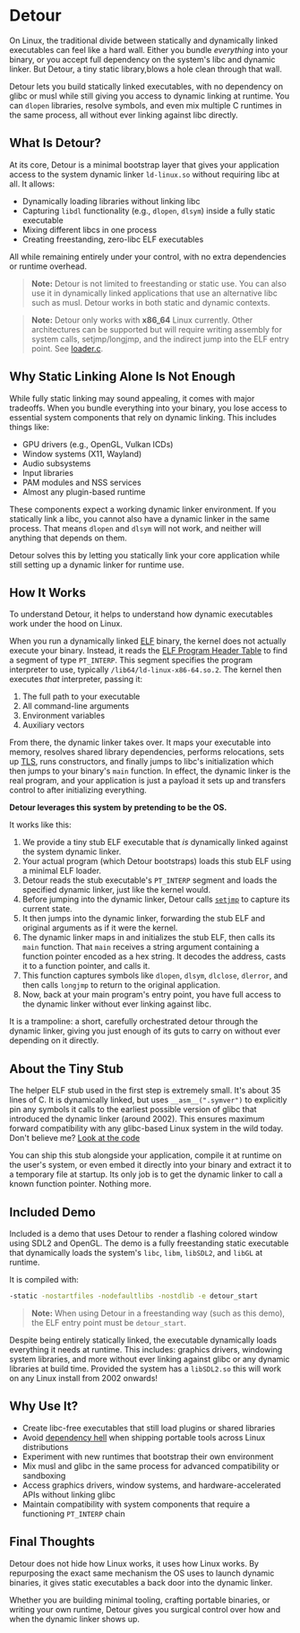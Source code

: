 # Detour

On Linux, the traditional divide between statically and dynamically linked executables can feel like a hard wall. Either you bundle *everything* into your binary, or you accept full dependency on the system's libc and dynamic linker. But Detour, a tiny static library,blows a hole clean through that wall.

Detour lets you build statically linked executables, with no dependency on glibc
or musl while still giving you access to dynamic linking at runtime. You can
`dlopen` libraries, resolve symbols, and even mix multiple C runtimes in the
same process, all without ever linking against libc directly.

## What Is Detour?

At its core, Detour is a minimal bootstrap layer that gives your application access to the system dynamic linker `ld-linux.so` without requiring libc at all. It allows:

- Dynamically loading libraries without linking libc
- Capturing `libdl` functionality (e.g., `dlopen`, `dlsym`) inside a fully static executable
- Mixing different libcs in one process
- Creating freestanding, zero-libc ELF executables

All while remaining entirely under your control, with no extra dependencies or runtime overhead.

> **Note:** Detour is not limited to freestanding or static use. You can also use it in dynamically linked applications that use an alternative libc such as musl. Detour works in both static and dynamic contexts.

> **Note:** Detour only works with **x86_64** Linux currently. Other architectures can be supported but will require writing assembly for system calls, setjmp/longjmp, and the indirect jump into the ELF entry point. See [loader.c](loader.c).

## Why Static Linking Alone Is Not Enough

While fully static linking may sound appealing, it comes with major tradeoffs. When you bundle everything into your binary, you lose access to essential system components that rely on dynamic linking. This includes things like:

- GPU drivers (e.g., OpenGL, Vulkan ICDs)
- Window systems (X11, Wayland)
- Audio subsystems
- Input libraries
- PAM modules and NSS services
- Almost any plugin-based runtime

These components expect a working dynamic linker environment. If you statically link a libc, you cannot also have a dynamic linker in the same process. That means `dlopen` and `dlsym` will not work, and neither will anything that depends on them.

Detour solves this by letting you statically link your core application while still setting up a dynamic linker for runtime use.

## How It Works

To understand Detour, it helps to understand how dynamic executables work under the hood on Linux.

When you run a dynamically linked [ELF](https://en.wikipedia.org/wiki/Executable_and_Linkable_Format) binary, the kernel does not actually execute your binary. Instead, it reads the [ELF Program Header Table](https://en.wikipedia.org/wiki/Executable_and_Linkable_Format#Program_header) to find a segment of type `PT_INTERP`. This segment specifies the program interpreter to use, typically `/lib64/ld-linux-x86-64.so.2`. The kernel then executes *that* interpreter, passing it:

1. The full path to your executable
2. All command-line arguments
3. Environment variables
4. Auxiliary vectors

From there, the dynamic linker takes over. It maps your executable into memory,
resolves shared library dependencies, performs relocations, sets up [TLS](https://en.wikipedia.org/wiki/Thread-local_storage), runs
constructors, and finally jumps to libc's initialization which then jumps to
your binary's `main` function. In effect, the dynamic
linker is the real program, and your application is just a payload it sets up
and transfers control to after initializing everything.

**Detour leverages this system by pretending to be the OS.**

It works like this:

1. We provide a tiny stub ELF executable that *is* dynamically linked against the system dynamic linker.
2. Your actual program (which Detour bootstraps) loads this stub ELF using a minimal ELF loader.
3. Detour reads the stub executable's `PT_INTERP` segment and loads the specified dynamic linker, just like the kernel would.
4. Before jumping into the dynamic linker, Detour calls [`setjmp`](https://en.wikipedia.org/wiki/Setjmp.h) to capture its current state.
5. It then jumps into the dynamic linker, forwarding the stub ELF and original arguments as if it were the kernel.
6. The dynamic linker maps in and initializes the stub ELF, then calls its `main` function. That `main` receives a string argument containing a function pointer encoded as a hex string. It decodes the address, casts it to a function pointer, and calls it.
7. This function captures symbols like `dlopen`, `dlsym`, `dlclose`, `dlerror`, and then calls `longjmp` to return to the original application.
8. Now, back at your main program's entry point, you have full access to the dynamic linker without ever linking against libc.

It is a trampoline: a short, carefully orchestrated detour through the dynamic linker, giving you just enough of its guts to carry on without ever depending on it directly.

## About the Tiny Stub

The helper ELF stub used in the first step is extremely small. It's about 35
lines of C. It is dynamically linked, but uses `__asm__(".symver")` to
explicitly pin any symbols it calls to the earliest possible version of glibc
that introduced the dynamic linker (around 2002). This ensures maximum forward
compatibility with any glibc-based Linux system in the wild today. Don't believe
me? [Look at the code](linker.c)

You can ship this stub alongside your application, compile it at runtime on the
user's system, or even embed it directly into your binary and extract it to a
temporary file at startup. Its only job is to get the dynamic linker to call a
known function pointer. Nothing more.

## Included Demo

Included is a demo that uses Detour to render a flashing colored window using SDL2 and OpenGL. The demo is a fully freestanding static executable that dynamically loads the system's `libc`, `libm`, `libSDL2`, and `libGL` at runtime.

It is compiled with:

```sh
-static -nostartfiles -nodefaultlibs -nostdlib -e detour_start
```

> **Note:** When using Detour in a freestanding way (such as this demo), the ELF entry point must be `detour_start`.

Despite being entirely statically linked, the executable dynamically loads
everything it needs at runtime. This includes: graphics drivers, windowing system libraries,
and more without ever linking against glibc or any dynamic libraries at build
time. Provided the system has a `libSDL2.so` this will work on any Linux install
from 2002 onwards!

## Why Use It?

- Create libc-free executables that still load plugins or shared libraries
- Avoid [dependency hell](https://en.wikipedia.org/wiki/Dependency_hell) when shipping portable tools across Linux distributions
- Experiment with new runtimes that bootstrap their own environment
- Mix musl and glibc in the same process for advanced compatibility or sandboxing
- Access graphics drivers, window systems, and hardware-accelerated APIs without linking glibc
- Maintain compatibility with system components that require a functioning `PT_INTERP` chain

## Final Thoughts

Detour does not hide how Linux works, it uses how Linux works. By repurposing the exact same mechanism the OS uses to launch dynamic binaries, it gives static executables a back door into the dynamic linker.

Whether you are building minimal tooling, crafting portable binaries, or writing
your own runtime, Detour gives you surgical control over how and when the
dynamic linker shows up.